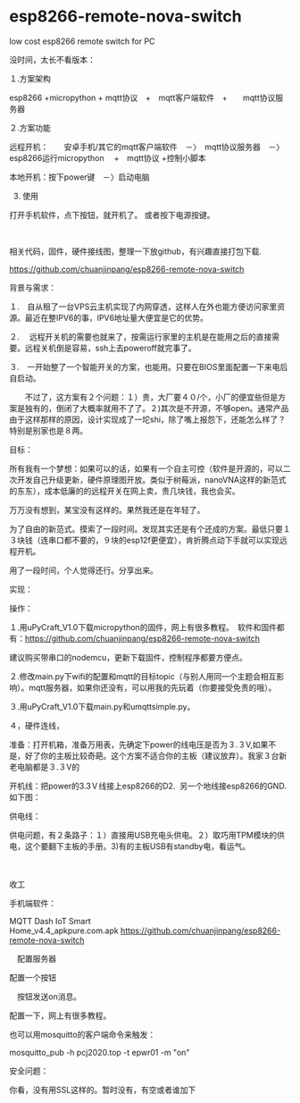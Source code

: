 # esp8266-remote-nova-switch
low cost esp8266 remote switch for PC


没时间，太长不看版本：

１.方案架构

esp8266 +micropython + mqtt协议　+　mqtt客户端软件　+　　mqtt协议服务器

２.方案功能

远程开机：　　安卓手机/其它的mqtt客户端软件　－〉　mqtt协议服务器　－〉　esp8266运行micropython 　+　mqtt协议 +控制小脚本

本地开机：按下power键　－〉启动电脑

3. 使用

打开手机软件，点下按钮，就开机了。 或者按下电源按键。

 

相关代码，固件，硬件接线图，整理一下放github，有兴趣直接打包下载.

https://github.com/chuanjinpang/esp8266-remote-nova-switch

背景与需求：

１.　自从租了一台VPS云主机实现了内网穿透，这样人在外也能方便访问家里资源。最近在整IPV6的事，IPV6地址量大便宜是它的优势。

２. 　远程开关机的需要也就来了，按需运行家里的主机是在能用之后的直接需要。远程关机倒是容易，ssh上去poweroff就完事了。

３.　一开始整了一个智能开关的方案，也能用。只要在BIOS里面配置一下来电后自启动。

　　不过了，这方案有２个问题：１）贵，大厂要４０/个，小厂的便宜些但是方案是独有的，倒闭了大概率就用不了了。２)其次是不开源，不够open。通常产品由于这样那样的原因，设计实现成了一坨shi，除了嘴上报怨下，还能怎么样了？特别是别家也是８两。

目标：

所有我有一个梦想：如果可以的话，如果有一个自主可控（软件是开源的，可以二次开发自己升级更新，硬件原理图开放。类似于树莓派，nanoVNA这样的新范式的东东），成本低廉的的远程开关在网上卖，贵几块钱，我也会买。

万万没有想到，某宝没有这样的。果然我还是在年轻了。

为了自由的新范式。摸索了一段时间。发现其实还是有个还成的方案。最低只要１３块钱（连串口都不要的，９块的esp12f更便宜），肯折腾点动下手就可以实现远程开机。

用了一段时间，个人觉得还行。分享出来。

实现：

操作：

１.用uPyCraft_V1.0下载micropython的固件，网上有很多教程。　软件和固件都有：https://github.com/chuanjinpang/esp8266-remote-nova-switch

建议购买带串口的nodemcu，更新下载固件，控制程序都要方便点。

２.修改main.py下wifi的配置和mqtt的目标topic（与别人用同一个主题会相互影响）。mqtt服务器，如果你还没有，可以用我的先玩着（你要接受免责的哦）。



３.用uPyCraft_V1.0下载main.py和umqttsimple.py。

４，硬件连线，

准备：打开机箱，准备万用表，先确定下power的线电压是否为３.３V,如果不是，好了你的主板比较奇葩。这个方案不适合你的主板（建议放弃）。我家３台新老电脑都是３.３V的

开机线：把power的3.3Ｖ线接上esp8266的D2.  另一个地线接esp8266的GND. 如下图：



供电线：

供电问题，有２条路子：１）直接用USB充电头供电。２）取巧用TPM模块的供电，这个要翻下主板的手册。3)有的主板USB有standby电，看运气。

　

收工

手机端软件：

MQTT Dash IoT Smart Home_v4.4_apkpure.com.apk https://github.com/chuanjinpang/esp8266-remote-nova-switch

　配置服务器

配置一个按钮

　按钮发送on消息。

配置一下，网上有很多教程。

也可以用mosquitto的客户端命令来触发：

mosquitto_pub -h pcj2020.top -t epwr01 -m "on"

安全问题：

你看，没有用SSL这样的。暂时没有，有空或者谁加下
